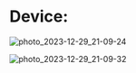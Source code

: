 <h1>Device: </h1>

![photo_2023-12-29_21-09-24](https://github.com/Devjoti-Barman-Sachin/Arduino/assets/83834242/c5174a5f-3b9c-4f2b-8384-955c5dd44757)

![photo_2023-12-29_21-09-32](https://github.com/Devjoti-Barman-Sachin/Arduino/assets/83834242/d4a58930-9f2f-4a01-89cb-dd6f040ef528)
